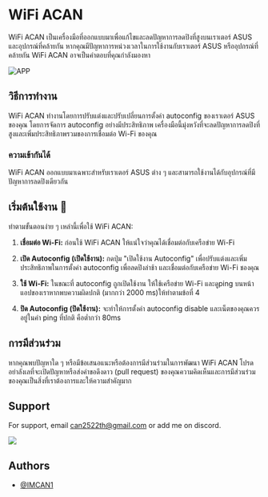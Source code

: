 # WiFi ACAN

WiFi ACAN เป็นเครื่องมือที่ออกแบบมาเพื่อแก้ไขและลดปัญหาการลดปิงที่สูงบนเราเตอร์ ASUS และอุปกรณ์ที่คล้ายกัน หากคุณมีปัญหาการหน่วงเวลาในการใช้งานกับเราเตอร์ ASUS หรืออุปกรณ์ที่คล้ายกัน WiFi ACAN อาจเป็นคำตอบที่คุณกำลังมองหา

![APP](https://media.discordapp.net/attachments/1054296668008370196/1173593428400029826/ACAN.gif?ex=6564850d&is=6552100d&hm=d0d18c67bb8d9fab0d6e34ab324a6135c55bb9ef8a146b63fef18ec541f8f261&=&width=468&height=662)

## วิธีการทำงาน

WiFi ACAN ทำงานโดยการปรับแต่งและปรับเปลี่ยนการตั้งค่า autoconfig ของเราเตอร์ ASUS ของคุณ โดยการจัดการ autoconfig อย่างมีประสิทธิภาพ เครื่องมือนี้มุ่งหวังที่จะลดปัญหาการลดปิงที่สูงและเพิ่มประสิทธิภาพรวมของการเชื่อมต่อ Wi-Fi ของคุณ

### ความเข้ากันได้

WiFi ACAN ออกแบบมาเฉพาะสำหรับเราเตอร์ ASUS ต่าง ๆ และสามารถใช้งานได้กับอุปกรณ์ที่มีปัญหาการลดปิงเดียวกัน

## เริ่มต้นใช้งาน 🫡

ทำตามขั้นตอนง่าย ๆ เหล่านี้เพื่อใช้ WiFi ACAN:

1. **เชื่อมต่อ Wi-Fi:** ก่อนใช้ WiFi ACAN ให้แน่ใจว่าคุณได้เชื่อมต่อกับเครือข่าย Wi-Fi 

2. **เปิด Autoconfig (เปิดใช้งาน):** กดปุ่ม "เปิดใช้งาน Autoconfig" เพื่อปรับแต่งและเพิ่มประสิทธิภาพในการตั้งค่า autoconfig เพื่อลดปิงล่าช้า และเชื่อมต่อกับเครือข่าย Wi-Fi ชองคุณ 

3. **ใช้ Wi-Fi:** ในขณะที่ autoconfig ถูกเปิดใช้งาน ให้ใช้เครือข่าย Wi-Fi และดูping บนหน้าแอปของเราหากพบความผิดปกติ (มากกว่า 2000 ms)ให้ทำตามข้อที่ 4 

4. **ปิด Autoconfig (ปิดใช้งาน):** จะทำให้การตั้งค่า autoconfig disable และเน็ตของคุณควรอยู่ในค่า ping ที่ปกติ คือตํ่ากว่า 80ms 

## การมีส่วนร่วม

หากคุณพบปัญหาใด ๆ หรือมีข้อเสนอแนะหรือต้องการมีส่วนร่วมในการพัฒนา WiFi ACAN โปรดอย่าลังเลที่จะเปิดปัญหาหรือส่งคำขอดึงดาว (pull request) ของคุณความคิดเห็นและการมีส่วนร่วมของคุณเป็นสิ่งที่เราต้องการและให้ความสำคัญมาก


## Support

For support, email can2522th@gmail.com or add me on discord.

[![](https://dcbadge.vercel.app/api/server/7A533rR4Gh)](https://discord.gg/7A533rR4Gh)
## Authors

- [@IMCAN1](https://github.com/IMCAN1)

